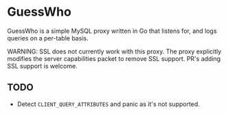 # GuessWho

GuessWho is a simple MySQL proxy written in Go that listens for, and logs queries on a per-table basis.

WARNING: SSL does not currently work with this proxy. The proxy explicitly modifies the server capabilities packet to remove SSL support. PR's adding SSL support is welcome.

## TODO

- Detect `CLIENT_QUERY_ATTRIBUTES` and panic as it's not supported.
